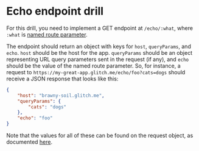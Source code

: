 # Echo endpoint drill

For this drill, you need to implement a GET endpoint at `/echo/:what`, where `:what` is [named route parameter](https://expressjs.com/en/guide/routing.html#route-parameters).

The endpoint should return an object with keys for `host`, `queryParams`, and `echo`. `host` should be the host for the app. `queryParams` should be an object representing URL query parameters sent in the request (if any), and `echo` should be the value of the named route parameter. So, for instance, a request to `https://my-great-app.glitch.me/echo/foo?cats=dogs` should receive a JSON response that looks like this:

```json
{
    "host": "brawny-soil.glitch.me",
    "queryParams": {
        "cats": "dogs"
    },
    "echo": "foo"
}
```

Note that the values for all of these can be found on the request object, as documented [here](http://expressjs.com/uk/api.html#req).